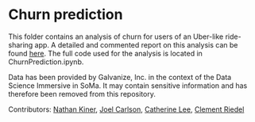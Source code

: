 # Churn prediction

This folder contains an analysis of churn for users of an Uber-like ride-sharing app. A detailed and commented report on this analysis can be found [here](www.thefutureofself.com/2016/05/case-study-churn-prediction-in-ride-sharing-app/). The full code used for the analysis is located in ChurnPrediction.ipynb.

Data has been provided by Galvanize, Inc. in the context of the Data Science Immersive in SoMa. It may contain sensitive information and has therefore been removed from this repository.

Contributors: [Nathan Kiner](https://github.com/Nathx), [Joel Carlson](https://github.com/joelcarlson), [Catherine Lee](https://github.com/clj2183), [Clement Riedel](https://github.com/clemriedel)

